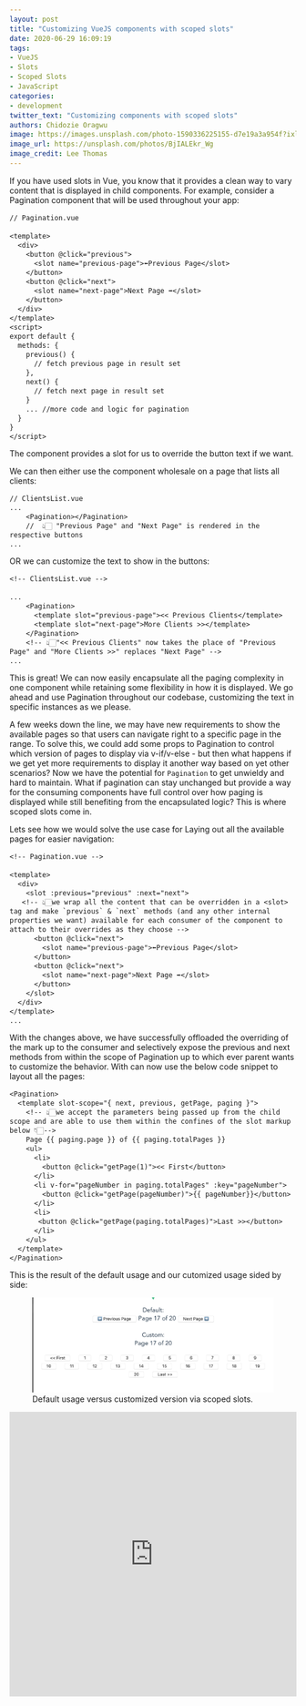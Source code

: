 ```yaml
---
layout: post
title: "Customizing VueJS components with scoped slots"
date: 2020-06-29 16:09:19
tags: 
- VueJS 
- Slots 
- Scoped Slots
- JavaScript
categories:
- development
twitter_text: "Customizing components with scoped slots"
authors: Chidozie Oragwu
image: https://images.unsplash.com/photo-1590336225155-d7e19a3a954f?ixlib=rb-1.2.1&ixid=eyJhcHBfaWQiOjEyMDd9&auto=format&fit=crop&w=2400&q=80
image_url: https://unsplash.com/photos/BjIALEkr_Wg
image_credit: Lee Thomas
---
```


If you have used slots in Vue, you know that it provides a clean way to vary content that is displayed in child components. For example, consider a Pagination component that will be used throughout your app: 

```
// Pagination.vue

<template>
  <div>
    <button @click="previous">
      <slot name="previous-page">⬅️Previous Page</slot>
    </button>
    <button @click="next">
      <slot name="next-page">Next Page ➡️</slot>
    </button>
  </div>
</template>
<script>
export default {
  methods: {
    previous() {
      // fetch previous page in result set
    },
    next() {
      // fetch next page in result set
    }
    ... //more code and logic for pagination
  }
}
</script>
```

The component provides a slot for us to override the button text if we want. 

We can then either use the component wholesale on a page that lists all clients:

```
// ClientsList.vue
...
    <Pagination></Pagination>
    //  👆🏻 "Previous Page" and "Next Page" is rendered in the respective buttons
...
```

OR we can customize the text to show in the buttons:

```
<!-- ClientsList.vue -->

...
    <Pagination>
      <template slot="previous-page"><< Previous Clients</template>
      <template slot="next-page">More Clients >></template>
    </Pagination>
    <!-- 👆🏻"<< Previous Clients" now takes the place of "Previous Page" and "More Clients >>" replaces "Next Page" -->
...
```
 
This is great! We can now easily encapsulate all the paging complexity in one component while retaining some flexibility in how it is displayed. We go ahead and use Pagination throughout our codebase, customizing the text in specific instances as we please. 

A few weeks down the line, we may have new requirements to show the available pages so that users can navigate right to a specific page in the range. To solve this, we could add some props to Pagination  to control which version of pages to display via v-if/v-else  - but then what happens if we get yet more requirements to display it another way based on yet other scenarios? Now we have the potential for `Pagination` to get unwieldy and hard to maintain. What if pagination can stay unchanged but provide a way for the consuming components have full control over how paging is displayed while still benefiting from the encapsulated logic? This is where scoped slots come in.

Lets see how we would solve the use case for Laying out all the available pages for easier navigation:

```
<!-- Pagination.vue -->

<template>
  <div>
    <slot :previous="previous" :next="next"> 
   <!-- 👆🏻we wrap all the content that can be overridden in a <slot> tag and make `previous` & `next` methods (and any other internal properties we want) available for each consumer of the component to attach to their overrides as they choose -->
      <button @click="next">
        <slot name="previous-page">⬅️Previous Page</slot>
      </button>
      <button @click="next">
        <slot name="next-page">Next Page ➡️</slot>
      </button>
    </slot>
  </div>
</template>
...
```

With the changes above, we have successfully offloaded the overriding of the mark up to the consumer and selectively expose the previous  and next methods from within the scope of Pagination  up to which ever parent wants to customize the behavior. With can now use the below code snippet to layout all the pages:

```
<Pagination>
  <template slot-scope="{ next, previous, getPage, paging }">
    <!-- 👆🏻we accept the parameters being passed up from the child scope and are able to use them within the confines of the slot markup below 👇🏻-->
    Page {{ paging.page }} of {{ paging.totalPages }}
    <ul>
      <li>
        <button @click="getPage(1)"><< First</button>
      </li>
      <li v-for="pageNumber in paging.totalPages" :key="pageNumber">
        <button @click="getPage(pageNumber)">{{ pageNumber}}</button>
      </li>
      <li>
       <button @click="getPage(paging.totalPages)">Last >></button>
      </li>
    </ul>
  </template>
</Pagination>
```

This is the result of the default usage and our cutomized usage sided by side:

<figure>
    <img src="/images/paging.png" style="max-width: 100%">
    <figcaption>
        Default usage versus customized version via scoped slots.
    </figcaption>
</figure>

<embed src="https://codesandbox.io/embed/infallible-brown-g8sl4?fontsize=14&hidenavigation=1&theme=dark" width="100%" height="500">
